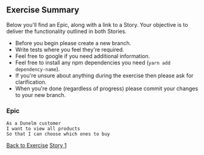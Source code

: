 ## Exercise Summary

Below you'll find an Epic, along with a link to a Story. Your objective is to deliver the functionality outlined in both Stories.

- Before you begin please create a new branch.
- Write tests where you feel they're required.
- Feel free to google if you need additional information.
- Feel free to install any npm dependencies you need (`yarn add dependency-name`).
- If you're unsure about anything during the exercise then please ask for clarification.
- When you're done (regardless of progress) please commit your changes to your new branch.

### Epic

```
As a Dunelm customer
I want to view all products
So that I can choose which ones to buy
```

[Back to Exercise](./exercise.md)
[Story 1](./story1.md)
